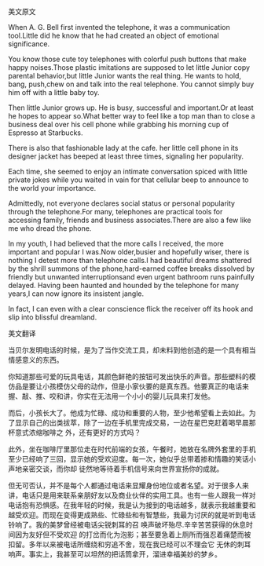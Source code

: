 美文原文

When A. G. Bell first invented the telephone, it was a communication tool.Little did he know that he had created an object of emotional significance.

You know those cute toy telephones with colorful push buttons that make happy noises.Those plastic imitations are supposed to let little Junior copy parental behavior,but little Junior wants the real thing. He wants to hold, bang, push,chew on and talk into the real telephone. You cannot simply buy him off with a little baby toy.

Then little Junior grows up. He is busy, successful and important.Or at least he hopes to appear so.What better way to feel like a top man than to close a business deal over his cell phone while grabbing his morning cup of Espresso at Starbucks.

There is also that fashionable lady at the cafe. her little cell phone in its designer jacket has beeped at least three times, signaling her popularity. 

 Each time, she seemed to enjoy an intimate conversation spiced with little private jokes while you waited in vain for that cellular beep to announce to the world your importance.

Admittedly, not everyone declares social status or personal popularity through the telephone.For many, telephones are practical tools for accessing family, friends and business associates.There are also a few like me who dread the phone.

In my youth, I had believed that the more calls I received, the more important and popular I was.Now older,busier and hopefully wiser, there is nothing I detest more than telephone calls.I had beautiful dreams shattered by the shrill summons of the phone,hard-earned coffee breaks dissolved by friendly but unwanted interruptionsand even urgent bathroom runs painfully delayed. Having been haunted and hounded by the telephone for many years,I can now ignore its insistent jangle. 

 In fact, I can even with a clear conscience flick the receiver off its hook and slip into blissful dreamland.

美文翻译

当贝尔发明电话的时候，是为了当作交流工具，却未料到他创造的是一个具有相当情感意义的东西。

你知道那些可爱的玩具电话，其颜色鲜艳的按钮可发出快乐的声音。那些塑料的模仿品是要让小孩模仿父母的动作，但是小家伙要的是真东西。他要真正的电话来握、敲、推、咬和讲，你实在无法用一个小小的婴儿玩具来打发他。

而后，小孩长大了。他成为忙碌、成功和重要的人物，至少他希望看上去如此。为了显示自己的出类拔萃，除了一边在手机里完成交易，一边在星巴克赶着喝早晨那杯意式浓缩咖啡之 外，还有更好的方式吗？

此外，坐在咖啡厅里那位走在时代前端的女孩，午餐时，她放在名牌外套里的手机至少已经响了三回，显示她的受欢迎度。每一次，她似乎总带着掺和情趣的笑话小声地亲密交谈，而你却 徒然地等待着手机信号来向世界宣扬你的成就。

但无可否认，并不是每个人都通过电话来显耀身份地位或者名望。对于很多人来讲，电话只是用来联系亲朋好友以及商业伙伴的实用工具。也有一些人跟我一样对电话抱有恐惧感。在我年轻的时候，我是认为接到的电话越多，就表示我越重要和越受欢迎。而现在变得更成熟些、忙碌些和有智慧些，我最为讨厌的就是听到电话铃响了。我的美梦曾经被电话尖锐刺耳的召 唤声破坏殆尽.辛辛苦苦获得的休息时间因为友好但不受欢迎 的打岔而化为泡影；甚至要急着上厕所而强忍着痛楚而被扣留。多年以来被电话所缠绕和穷追不舍，现在我已经可以不理会它 无休的刺耳响声。事实上，我甚至可以坦然的把话筒拿开，溜进幸福美妙的梦乡。 

